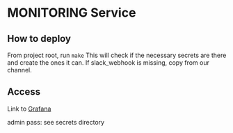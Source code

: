 # MONITORING Service

## How to deploy

From project root, run `make`
This will check if the necessary secrets are there and create the ones it can.
If slack_webhook is missing, copy from our channel.

## Access

Link to [Grafana](https://localhost:8080/grafana)

admin
pass: see secrets directory
